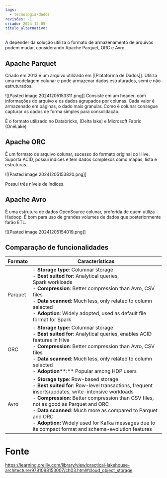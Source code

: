 ```yaml
---
tags:
  - tecnologia/dados
revisões: -1
criado: 2024-12-05
título_alternativo:
---
```

A depender da solução utiliza o formato de armazenamento de arquivos podem mudar, considerando Apache Parquet, ORC e Avro.
## Apache Parquet
Criado em 2013 é um arquivo utilizado em [[Plataforma de Dados]]. Utiliza uma modelagem colunar e pode armazenar dados estruturados, semi e não estruturados.

![[Pasted image 20241205153311.png]]
Consiste em um header, com informações do arquivo e os dados agrupados por colunas. Cada valor é armazenado em páginas, o dado mais granular. 
Como é colunar consegue capturar os dados de forma simples para consolidação.

É o formato utilizado no Databricks, (Delta lake) e Microsoft Fabric (OneLake)
## Apache ORC
É um formato de arquivo colunar, sucesso do formato original do Hive. Suporta ACID, possui índices e tem dados complexos como mapas, lista e estruturas. 

![[Pasted image 20241205153820.png]]

Possui três níveis de índices. 

## Apache Avro
É uma estrutura de dados OpenSource colunar, preferida de quem utiliza Hadoop. É bom para uso de grandes volumes de dados que posteriormente farão ETL.

![[Pasted image 20241205154019.png]]

## Comparação de funcionalidades

| Formato | Características                                                                                                                                                                                                                                                                                                                                                                                               |
| ------- | ------------------------------------------------------------------------------------------------------------------------------------------------------------------------------------------------------------------------------------------------------------------------------------------------------------------------------------------------------------------------------------------------------------- |
| Parquet | - **Storage type**: Columnar storage<br>- **Best suited for**: Analytical queries, Spark workloads<br>- **Compression**: Better compression than Avro, CSV files<br>- **Data scanned**: Much less, only related to column selected<br>- **Adoption**: Widely adopted, used as default file format for Spark                                                                                                   |
| ORC     | - **Storage type**: Columnar storage<br>- **Best suited for**: Analytical queries, enables ACID features in Hive<br>- **Compression**: Better compression than Avro, CSV files<br>- **Data scanned**: Much less, only related to column selected<br>- **Adoption****:** Popular among HDP users                                                                                                               |
| Avro    | - **Storage type**: Row-based storage<br>- **Best suited for**: Row-level transactions, frequent inserts/updates, write-intensive workloads<br>- **Compression**: Better compression than CSV files, not as good as Parquet and ORC<br>- **Data scanned**: Much more as compared to Parquet and ORC<br>- **Adoption:** Widely used for Kafka messages due to its compact format and schema-evolution features |
# Fonte
https://learning.oreilly.com/library/view/practical-lakehouse-architecture/9781098153007/ch03.html#cloud_object_storage